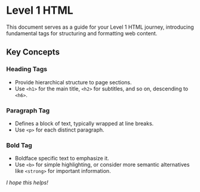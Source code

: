 # Level 1 HTML

This document serves as a guide for your Level 1 HTML journey, introducing fundamental tags for structuring and formatting web content.

## Key Concepts

### Heading Tags

* Provide hierarchical structure to page sections.
* Use `<h1>` for the main title, `<h2>` for subtitles, and so on, descending to `<h6>`.

### Paragraph Tag

* Defines a block of text, typically wrapped at line breaks.
* Use `<p>` for each distinct paragraph.

### Bold Tag

* Boldface specific text to emphasize it.
* Use `<b>` for simple highlighting, or consider more semantic alternatives like `<strong>` for important information.


*I hope this helps!*
